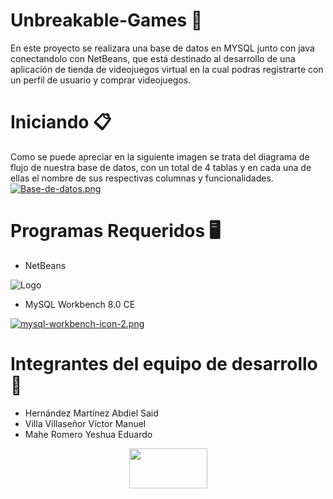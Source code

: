 # Unbreakable-Games 🔗
En este proyecto se realizara una base de datos en MYSQL junto con java conectandolo con NetBeans, que está destinado al desarrollo de una aplicación de tienda de videojuegos virtual en la cual podras registrarte con un perfil de usuario y comprar videojuegos.


# Iniciando 📋
Como se puede apreciar en la siguiente imagen se trata del diagrama de flujo de nuestra base de datos, con un total de 4 tablas y en cada una de ellas el nombre de sus respectivas columnas y funcionalidades.
[![Base-de-datos.png](https://i.postimg.cc/zvvJK3sn/Base-de-datos.png)](https://postimg.cc/ZvkthYKR)

# Programas Requeridos 🖥️
- NetBeans
  
![Logo](https://dl.flathub.org/repo/appstream/x86_64/icons/128x128/org.apache.netbeans.png) 

- MySQL Workbench 8.0 CE
  
[![mysql-workbench-icon-2.png](https://i.postimg.cc/MTJB5jjs/mysql-workbench-icon-2.png)](https://postimg.cc/nsTMcr27)

# Integrantes del equipo de desarrollo 🔧

- Hernández Martínez Abdiel Said
- Villa Villaseñor Víctor Manuel 
- Mahe Romero Yeshua Eduardo

<p align="center"> <img width="125" height="64" src="https://www.mysql.com/common/logos/powered-by-mysql-125x64.png"> </p>
